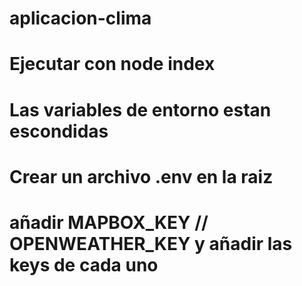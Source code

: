 # aplicacion-clima
# Ejecutar con node index

# Las variables de entorno estan escondidas
# Crear un archivo .env en la raiz
# añadir MAPBOX_KEY // OPENWEATHER_KEY y añadir las keys de cada uno


